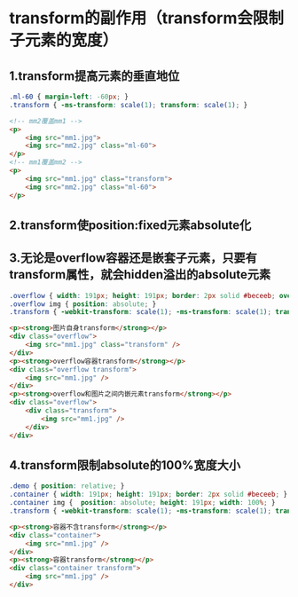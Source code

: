# transform的副作用（transform会限制子元素的宽度）
## 1.transform提高元素的垂直地位
```css
.ml-60 { margin-left: -60px; }
.transform { -ms-transform: scale(1); transform: scale(1); }
```
```html
<!-- mm2覆盖mm1 -->
<p>
    <img src="mm1.jpg">
    <img src="mm2.jpg" class="ml-60">
</p>
<!-- mm1覆盖mm2 -->
<p>
    <img src="mm1.jpg" class="transform">
    <img src="mm2.jpg" class="ml-60">
</p>
```
## 2.transform使position:fixed元素absolute化
## 3.无论是overflow容器还是嵌套子元素，只要有transform属性，就会hidden溢出的absolute元素
```css
.overflow { width: 191px; height: 191px; border: 2px solid #beceeb; overflow: hidden; }
.overflow img { position: absolute; }
.transform { -webkit-transform: scale(1); -ms-transform: scale(1); transform: scale(1); }
```
```html
<p><strong>图片自身transform</strong></p>
<div class="overflow">
    <img src="mm1.jpg" class="transform" />
</div>
<p><strong>overflow容器transform</strong></p>
<div class="overflow transform">
    <img src="mm1.jpg" />
</div>
<p><strong>overflow和图片之间内嵌元素transform</strong></p>
<div class="overflow">
    <div class="transform">
        <img src="mm1.jpg" />
    </div>
</div>
```
## 4.transform限制absolute的100%宽度大小
```css
.demo { position: relative; }
.container { width: 191px; height: 191px; border: 2px solid #beceeb; }
.container img {  position: absolute; height: 191px; width: 100%; }
.transform { -webkit-transform: scale(1); -ms-transform: scale(1); transform: scale(1); }
```
```html
<p><strong>容器不含transform</strong></p>
<div class="container">
    <img src="mm1.jpg" />
</div>
<p><strong>容器transform</strong></p>
<div class="container transform">
    <img src="mm1.jpg" />
</div>

```
